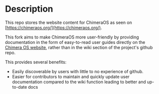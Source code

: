 # Description

This repo stores the website content for ChimeraOS as seen on [https://chimeraos.org/](https://chimeraos.org/).

This fork aims to make ChimeraOS more user-friendly by providing documentation in the form of easy-to-read user guides directly on the [Chimera OS website](https://chimeraos.org/), rather than in the wiki section of the project's github repo.

This provides several benefits:
- Easily discoverable by users with little to no experience of github.
- Easier for contributors to maintain and quickly update user documentation compared to the wiki function leading to better and up-to-date docs
